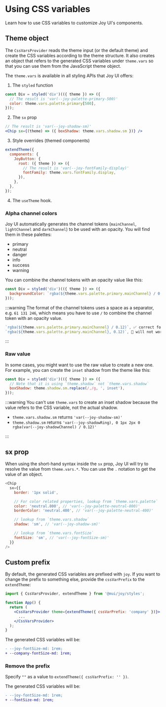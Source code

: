# Using CSS variables

<p class="description">Learn how to use CSS variables to customize Joy UI's components.</p>

## Theme object

The `CssVarsProvider` reads the theme input (or the default theme) and create the CSS variables according to the theme structure.
It also creates an object that refers to the generated CSS variables under `theme.vars` so that you can use them from the JavaScript theme object.

The `theme.vars` is available in all styling APIs that Joy UI offers:

1. The `styled` function

```js
const Div = styled('div')(({ theme }) => ({
  // The result is 'var(--joy-palette-primary-500)'
  color: theme.vars.palette.primary[500],
}));
```

2. The `sx` prop

```jsx
// The result is 'var(--joy-shadow-sm)'
<Chip sx={(theme) => ({ boxShadow: theme.vars.shadow.sm })} />
```

3. Style overrides (themed components)

```jsx
extendTheme({
  components: {
    JoyButton: {
      root: ({ theme }) => ({
        // The result is 'var(--joy-fontFamily-display)'
        fontFamily: theme.vars.fontFamily.display,
      }),
    },
  },
});
```

4. The `useTheme` hook.

### Alpha channel colors

Joy UI automatically generates the channel tokens (`mainChannel`, `lightChannel` and `darkChannel`) to be used with an opacity.
You will find them in these palettes:

- primary
- neutral
- danger
- info
- success
- warning

You can combine the channel tokens with an opacity value like this:

```js
const Div = styled('div')(({ theme }) => ({
  backgroundColor: `rgba(${theme.vars.palette.primary.mainChannel} / 0.12)`,
}));
```

:::warning
The format of the channel tokens uses a space as a separator, e.g. `61 131 246`, which means you have to use `/` to combine the channel token with an opacity value.

```js
`rgba(${theme.vars.palette.primary.mainChannel} / 0.12)`, ✅ correct format
`rgba(${theme.vars.palette.primary.mainChannel}, 0.12)`, 🚫 will not work
```

:::

### Raw value

In some cases, you might want to use the raw value to create a new one.
For example, you can create the `inset` shadow from the theme like this:

```js
const Div = styled('div')(({ theme }) => ({
  // Note that it is using `theme.shadow` not `theme.vars.shadow`
  boxShadow: theme.shadow.sm.replace(/,/g, ', inset'),
}));
```

:::warning
You can't use `theme.vars` to create an inset shadow because the value refers to the CSS variable, not the actual shadow.

- `theme.vars.shadow.sm` returns `'var(--joy-shadow-sm)'`
- `theme.shadow.sm` returns `'var(--joy-shadowRing), 0 1px 2px 0 rgba(var(--joy-shadowChannel) / 0.12)'`

:::

## sx prop

When using the short-hand syntax inside the `sx` prop, Joy UI will try to resolve the value from `theme.vars.*`.
You can use the `.` notation to get the value of an object.

```js
<Chip
  sx={{
    border: '1px solid',

    // For color related properties, lookup from `theme.vars.palette`
    color: 'neutral.800', // 'var(--joy-palette-neutral-800)'
    borderColor: 'neutral.400', // 'var(--joy-palette-neutral-400)'

    // lookup from `theme.vars.shadow`
    shadow: 'sm', // 'var(--joy-shadow-sm)'

    // lookup from `theme.vars.fontSize`
    fontSize: 'sm', // 'var(--joy-fontSize-sm)'
  }}
/>
```

## Custom prefix

By default, the generated CSS variables are prefixed with `joy`.
If you want to change the prefix to something else, provide the `cssVarPrefix` to the `extendTheme`:

```jsx
import { CssVarsProvider, extendTheme } from '@mui/joy/styles';

function App() {
  return (
    <CssVarsProvider theme={extendTheme({ cssVarPrefix: 'company' })}>
      ...
    </CssVarsProvider>
  );
}
```

The generated CSS variables will be:

```diff
- --joy-fontSize-md: 1rem;
+ --company-fontSize-md: 1rem;
```

### Remove the prefix

Specify `""` as a value to `extendTheme({ cssVarPrefix: '' })`.

The generated CSS variables will be:

```diff
- --joy-fontSize-md: 1rem;
+ --fontSize-md: 1rem;
```
